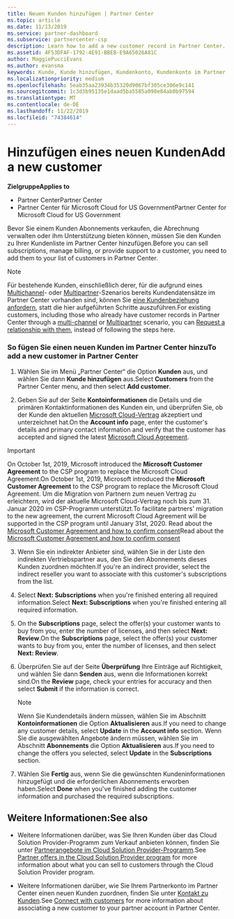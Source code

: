 ```yaml
---
title: Neuen Kunden hinzufügen | Partner Center
ms.topic: article
ms.date: 11/13/2019
ms.service: partner-dashboard
ms.subservice: partnercenter-csp
description: Learn how to add a new customer record in Partner Center. Then, you can sell the customer subscriptions, manage billing, or provide customer support.
ms.assetid: 4F53DFAF-1792-4E91-BBEB-E9A65026A81C
author: MaggiePucciEvans
ms.author: evansma
keywords: Kunde, Kunde hinzufügen, Kundenkonto, Kundenkonto im Partner Center, Kunden, Kunden hinzufügen, Kundenkonto erstellen
ms.localizationpriority: medium
ms.openlocfilehash: 5eab35aa23934b35320d9067bf305ce306e9c141
ms.sourcegitcommit: 1c3d3b95135e1daad5ba5585a090e84ab0b97594
ms.translationtype: MT
ms.contentlocale: de-DE
ms.lasthandoff: 11/22/2019
ms.locfileid: "74384614"
---
```

# <a name="add-a-new-customer"></a><span data-ttu-id="421ee-105">Hinzufügen eines neuen Kunden</span><span class="sxs-lookup"><span data-stu-id="421ee-105">Add a new customer</span></span>

<span data-ttu-id="421ee-106">**Zielgruppe**</span><span class="sxs-lookup"><span data-stu-id="421ee-106">**Applies to**</span></span>

-  <span data-ttu-id="421ee-107">Partner Center</span><span class="sxs-lookup"><span data-stu-id="421ee-107">Partner Center</span></span>
-  <span data-ttu-id="421ee-108">Partner Center für Microsoft Cloud for US Government</span><span class="sxs-lookup"><span data-stu-id="421ee-108">Partner Center for Microsoft Cloud for US Government</span></span>

<span data-ttu-id="421ee-109">Bevor Sie einem Kunden Abonnements verkaufen, die Abrechnung verwalten oder ihm Unterstützung bieten können, müssen Sie den Kunden zu Ihrer Kundenliste im Partner Center hinzufügen.</span><span class="sxs-lookup"><span data-stu-id="421ee-109">Before you can sell subscriptions, manage billing, or provide support to a customer, you need to add them to your list of customers in Partner  Center.</span></span>

>[!NOTE]
><span data-ttu-id="421ee-110">Für bestehende Kunden, einschließlich derer, für die aufgrund eines [Multichannel](multichannel.md)- oder [Multipartner](multipartner.md)-Szenarios bereits Kundendatensätze im Partner Center vorhanden sind, können Sie [eine Kundenbeziehung anfordern](request-a-relationship-with-a-customer.md), statt die hier aufgeführten Schritte auszuführen.</span><span class="sxs-lookup"><span data-stu-id="421ee-110">For existing customers, including those who already have customer records in Partner Center through a [multi-channel](multichannel.md) or [Multipartner](multipartner.md) scenario, you can [Request a relationship with them](request-a-relationship-with-a-customer.md), instead of following the steps here.</span></span>

### <a name="to-add-a-new-customer-in-partner-center"></a><span data-ttu-id="421ee-111">So fügen Sie einen neuen Kunden im Partner Center hinzu</span><span class="sxs-lookup"><span data-stu-id="421ee-111">To add a new customer in Partner Center</span></span>

1. <span data-ttu-id="421ee-112">Wählen Sie im Menü „Partner Center“ die Option **Kunden** aus, und wählen Sie dann **Kunde hinzufügen** aus.</span><span class="sxs-lookup"><span data-stu-id="421ee-112">Select **Customers** from the Partner Center menu, and then select **Add customer**.</span></span>

2. <span data-ttu-id="421ee-113">Geben Sie auf der Seite **Kontoinformationen** die Details und die primären Kontaktinformationen des Kunden ein, und überprüfen Sie, ob der Kunde den aktuellen [Microsoft Cloud-Vertrag](agreements.md) akzeptiert und unterzeichnet hat.</span><span class="sxs-lookup"><span data-stu-id="421ee-113">On the **Account info** page, enter the customer's details and primary contact information and verify that the customer has accepted and signed the latest [Microsoft Cloud Agreement](agreements.md).</span></span>

>[!IMPORTANT] 
> <span data-ttu-id="421ee-114">On October 1st, 2019, Microsoft introduced the **Microsoft Customer Agreement** to the CSP program to replace the Microsoft Cloud Agreement.</span><span class="sxs-lookup"><span data-stu-id="421ee-114">On October 1st, 2019, Microsoft introduced the **Microsoft Customer Agreement** to the CSP program to replace the Microsoft Cloud Agreement.</span></span> <span data-ttu-id="421ee-115">Um die Migration von Partnern zum neuen Vertrag zu erleichtern, wird der aktuelle Microsoft Cloud-Vertrag noch bis zum 31. Januar 2020 im CSP-Programm unterstützt.</span><span class="sxs-lookup"><span data-stu-id="421ee-115">To facilitate partners' migration to the new agreement, the current Microsoft Cloud Agreement will be supported in the CSP program until January 31st, 2020.</span></span> <span data-ttu-id="421ee-116">Read about the [Microsoft Customer Agreement and how to confirm consent](confirm-customer-agreement.md)</span><span class="sxs-lookup"><span data-stu-id="421ee-116">Read about the [Microsoft Customer Agreement and how to confirm consent](confirm-customer-agreement.md)</span></span>
  
3. <span data-ttu-id="421ee-117">Wenn Sie ein indirekter Anbieter sind, wählen Sie in der Liste den indirekten Vertriebspartner aus, den Sie den Abonnements dieses Kunden zuordnen möchten.</span><span class="sxs-lookup"><span data-stu-id="421ee-117">If you're an indirect provider, select the indirect reseller you want to associate with this customer's subscriptions from the list.</span></span>

4. <span data-ttu-id="421ee-118">Select **Next: Subscriptions** when you're finished entering all required information.</span><span class="sxs-lookup"><span data-stu-id="421ee-118">Select **Next: Subscriptions** when you're finished entering all required information.</span></span>

5. <span data-ttu-id="421ee-119">On the **Subscriptions** page, select the offer(s) your customer wants to buy from you, enter the number of licenses, and then select **Next: Review**.</span><span class="sxs-lookup"><span data-stu-id="421ee-119">On the **Subscriptions** page, select the offer(s) your customer wants to buy from you, enter the number of licenses, and then select **Next: Review**.</span></span>

6. <span data-ttu-id="421ee-120">Überprüfen Sie auf der Seite **Überprüfung** Ihre Einträge auf Richtigkeit, und wählen Sie dann **Senden** aus, wenn die Informationen korrekt sind.</span><span class="sxs-lookup"><span data-stu-id="421ee-120">On the **Review** page, check your entries for accuracy and then select **Submit** if the information is correct.</span></span>

    >[!NOTE]
    ><span data-ttu-id="421ee-121">Wenn Sie Kundendetails ändern müssen, wählen Sie im Abschnitt **Kontoinformationen** die Option **Aktualisieren** aus.</span><span class="sxs-lookup"><span data-stu-id="421ee-121">If you need to change any customer details, select **Update** in the **Account info** section.</span></span> <span data-ttu-id="421ee-122">Wenn Sie die ausgewählten Angebote ändern müssen, wählen Sie im Abschnitt **Abonnements** die Option **Aktualisieren** aus.</span><span class="sxs-lookup"><span data-stu-id="421ee-122">If you need to change the offers you selected, select **Update** in the **Subscriptions** section.</span></span>

7. <span data-ttu-id="421ee-123">Wählen Sie **Fertig** aus, wenn Sie die gewünschten Kundeninformationen hinzugefügt und die erforderlichen Abonnements erworben haben.</span><span class="sxs-lookup"><span data-stu-id="421ee-123">Select **Done** when you've finished adding the customer information and purchased the required subscriptions.</span></span>

## <a name="see-also"></a><span data-ttu-id="421ee-124">Weitere Informationen:</span><span class="sxs-lookup"><span data-stu-id="421ee-124">See also</span></span>

- <span data-ttu-id="421ee-125">Weitere Informationen darüber, was Sie Ihren Kunden über das Cloud Solution Provider-Programm zum Verkauf anbieten können, finden Sie unter [Partnerangebote im Cloud Solution Provider-Programm](csp-offers.md).</span><span class="sxs-lookup"><span data-stu-id="421ee-125">See [Partner offers in the Cloud Solution Provider program](csp-offers.md) for more information about what you can sell to customers through the Cloud Solution Provider program.</span></span>

- <span data-ttu-id="421ee-126">Weitere Informationen darüber, wie Sie Ihrem Partnerkonto im Partner Center einen neuen Kunden zuordnen, finden Sie unter [Kontakt zu Kunden](customer-accounts.md).</span><span class="sxs-lookup"><span data-stu-id="421ee-126">See [Connect with customers](customer-accounts.md) for more information about associating a new customer to your partner account in Partner Center.</span></span>